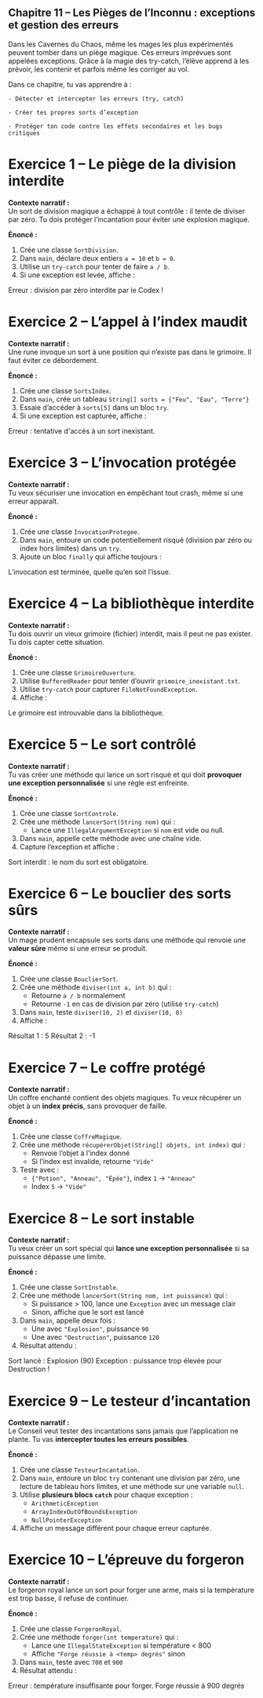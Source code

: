## Chapitre 11 – Les Pièges de l’Inconnu : exceptions et gestion des erreurs

Dans les Cavernes du Chaos, même les mages les plus expérimentés peuvent tomber dans un piège magique. Ces erreurs imprévues sont appelées exceptions. Grâce à la magie des try-catch, l’élève apprend à les prévoir, les contenir et parfois même les corriger au vol.

Dans ce chapitre, tu vas apprendre à :

    - Détecter et intercepter les erreurs (try, catch)

    - Créer tes propres sorts d’exception

    - Protéger ton code contre les effets secondaires et les bugs critiques
# Exercice 1 – Le piège de la division interdite

**Contexte narratif :**  
Un sort de division magique a échappé à tout contrôle : il tente de diviser par zéro. Tu dois protéger l’incantation pour éviter une explosion magique.

**Énoncé :**
1. Crée une classe `SortDivision`.
2. Dans `main`, déclare deux entiers `a = 10` et `b = 0`.
3. Utilise un `try-catch` pour tenter de faire `a / b`.
4. Si une exception est levée, affiche :

Erreur : division par zéro interdite par le Codex !
# Exercice 2 – L’appel à l’index maudit

**Contexte narratif :**  
Une rune invoque un sort à une position qui n’existe pas dans le grimoire. Il faut éviter ce débordement.

**Énoncé :**
1. Crée une classe `SortsIndex`.
2. Dans `main`, crée un tableau `String[] sorts = {"Feu", "Eau", "Terre"}`
3. Essaie d’accéder à `sorts[5]` dans un bloc `try`.
4. Si une exception est capturée, affiche :

Erreur : tentative d'accès à un sort inexistant.
# Exercice 3 – L’invocation protégée

**Contexte narratif :**  
Tu veux sécuriser une invocation en empêchant tout crash, même si une erreur apparaît.

**Énoncé :**
1. Crée une classe `InvocationProtegee`.
2. Dans `main`, entoure un code potentiellement risqué (division par zéro ou index hors limites) dans un `try`.
3. Ajoute un bloc `finally` qui affiche toujours :

L’invocation est terminée, quelle qu’en soit l’issue.
# Exercice 4 – La bibliothèque interdite

**Contexte narratif :**  
Tu dois ouvrir un vieux grimoire (fichier) interdit, mais il peut ne pas exister. Tu dois capter cette situation.

**Énoncé :**
1. Crée une classe `GrimoireOuverture`.
2. Utilise `BufferedReader` pour tenter d’ouvrir `grimoire_inexistant.txt`.
3. Utilise `try-catch` pour capturer `FileNotFoundException`.
4. Affiche :

Le grimoire est introuvable dans la bibliothèque.
# Exercice 5 – Le sort contrôlé

**Contexte narratif :**  
Tu vas créer une méthode qui lance un sort risqué et qui doit **provoquer une exception personnalisée** si une règle est enfreinte.

**Énoncé :**
1. Crée une classe `SortControle`.
2. Crée une méthode `lancerSort(String nom)` qui :
    - Lance une `IllegalArgumentException` si `nom` est vide ou null.
3. Dans `main`, appelle cette méthode avec une chaîne vide.
4. Capture l’exception et affiche :

Sort interdit : le nom du sort est obligatoire.
# Exercice 6 – Le bouclier des sorts sûrs

**Contexte narratif :**  
Un mage prudent encapsule ses sorts dans une méthode qui renvoie une **valeur sûre** même si une erreur se produit.

**Énoncé :**
1. Crée une classe `BouclierSort`.
2. Crée une méthode `diviser(int a, int b)` qui :
    - Retourne `a / b` normalement
    - Retourne `-1` en cas de division par zéro (utilise `try-catch`)
3. Dans `main`, teste `diviser(10, 2)` et `diviser(10, 0)`
4. Affiche :

Résultat 1 : 5
Résultat 2 : -1
# Exercice 7 – Le coffre protégé

**Contexte narratif :**  
Un coffre enchanté contient des objets magiques. Tu veux récupérer un objet à un **index précis**, sans provoquer de faille.

**Énoncé :**
1. Crée une classe `CoffreMagique`.
2. Crée une méthode `récupérerObjet(String[] objets, int index)` qui :
    - Renvoie l’objet à l’index donné
    - Si l’index est invalide, retourne `"Vide"`
3. Teste avec :
    - `{"Potion", "Anneau", "Épée"}`, index `1` → `"Anneau"`
    - Index `5` → `"Vide"`

# Exercice 8 – Le sort instable

**Contexte narratif :**  
Tu veux créer un sort spécial qui **lance une exception personnalisée** si sa puissance dépasse une limite.

**Énoncé :**
1. Crée une classe `SortInstable`.
2. Crée une méthode `lancerSort(String nom, int puissance)` qui :
    - Si puissance > 100, lance une `Exception` avec un message clair
    - Sinon, affiche que le sort est lancé
3. Dans `main`, appelle deux fois :
    - Une avec `"Explosion"`, puissance `90`
    - Une avec `"Destruction"`, puissance `120`
4. Résultat attendu :

Sort lancé : Explosion (90)
Exception : puissance trop élevée pour Destruction !
# Exercice 9 – Le testeur d’incantation

**Contexte narratif :**  
Le Conseil veut tester des incantations sans jamais que l’application ne plante. Tu vas **intercepter toutes les erreurs possibles**.

**Énoncé :**
1. Crée une classe `TesteurIncantation`.
2. Dans `main`, entoure un bloc `try` contenant une division par zéro, une lecture de tableau hors limites, et une méthode sur une variable `null`.
3. Utilise **plusieurs blocs `catch`** pour chaque exception :
    - `ArithmeticException`
    - `ArrayIndexOutOfBoundsException`
    - `NullPointerException`
4. Affiche un message différent pour chaque erreur capturée.

# Exercice 10 – L’épreuve du forgeron

**Contexte narratif :**  
Le forgeron royal lance un sort pour forger une arme, mais si la température est trop basse, il refuse de continuer.

**Énoncé :**
1. Crée une classe `ForgeronRoyal`.
2. Crée une méthode `forger(int temperature)` qui :
    - Lance une `IllegalStateException` si température < 800
    - Affiche `"Forge réussie à <temp> degrés"` sinon
3. Dans `main`, teste avec `700` et `900`
4. Résultat attendu :

Erreur : température insuffisante pour forger.
Forge réussie à 900 degrés
